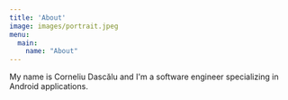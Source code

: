 ```yaml
---
title: 'About'
image: images/portrait.jpeg
menu:
  main:
    name: "About"
---
```


My name is Corneliu Dascălu and I'm a software engineer specializing in Android applications.
